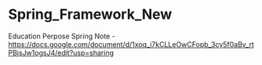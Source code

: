 # Spring_Framework_New
Education Perpose
Spring Note - https://docs.google.com/document/d/1xoq_i7kCLLeOwCFopb_3cy5f0aBv_rtPBjsJw1ogsJ4/edit?usp=sharing
